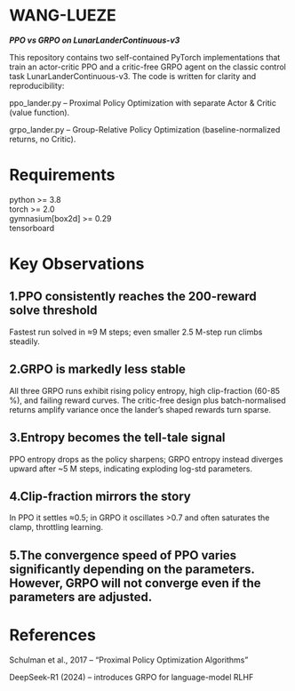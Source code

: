# WANG-LUEZE
***PPO vs GRPO on LunarLanderContinuous-v3***

This repository contains two self-contained PyTorch implementations that train an actor-critic PPO and a critic-free GRPO agent on the classic control task LunarLanderContinuous-v3. The code is written for clarity and reproducibility:

ppo_lander.py – Proximal Policy Optimization with separate Actor & Critic (value function).

grpo_lander.py – Group-Relative Policy Optimization (baseline-normalized returns, no Critic).


# Requirements

python >= 3.8  
torch >= 2.0  
gymnasium[box2d] >= 0.29  
tensorboard  


# Key Observations

## 1.PPO consistently reaches the 200-reward solve threshold
Fastest run solved in ≈9 M steps; even smaller 2.5 M-step run climbs steadily.

## 2.GRPO is markedly less stable
All three GRPO runs exhibit rising policy entropy, high clip-fraction (60-85 %), and failing reward curves.
The critic-free design plus batch-normalised returns amplify variance once the lander’s shaped rewards turn sparse.

## 3.Entropy becomes the tell-tale signal
PPO entropy drops as the policy sharpens; GRPO entropy instead diverges upward after ~5 M steps, indicating exploding log-std parameters.

## 4.Clip-fraction mirrors the story
In PPO it settles ≈0.5; in GRPO it oscillates >0.7 and often saturates the clamp, throttling learning.

## 5.The convergence speed of PPO varies significantly depending on the parameters. However, GRPO will not converge even if the parameters are adjusted.

# References

Schulman et al., 2017 – “Proximal Policy Optimization Algorithms”

DeepSeek-R1 (2024) – introduces GRPO for language-model RLHF
